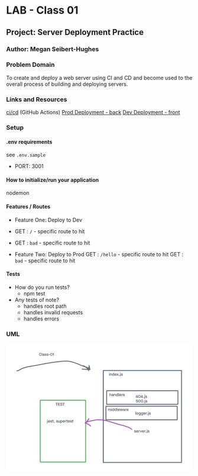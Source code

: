 # LAB - Class 01

## Project: Server Deployment Practice

### Author: Megan Seibert-Hughes

### Problem Domain
To create and deploy a web server using CI and CD and become used to the overall process of building and deploying servers.

### Links and Resources
[ci/cd](https://github.com/maefae/server-deployment-practice/actions) (GitHub Actions)
[Prod Deployment - back]()
[Dev Deployment - front]()

### Setup

#### .env requirements

see `.env.sample`
- PORT: 3001

#### How to initialize/run your application
nodemon

#### Features / Routes

- Feature One: Deploy to Dev
- GET : `/` - specific route to hit
- GET : `bad` - specific route to hit

- Feature Two: Deploy to Prod
GET : `/hello` - specific route to hit
GET : `bad` - specific route to hit

#### Tests
- How do you run tests?
  - npm test
- Any tests of note?
  - handles root path
  - handles invalid requests
  - handles errors

### UML
![UML](./401-class1-uml.PNG)
